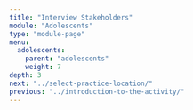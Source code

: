 ```yaml
---
title: "Interview Stakeholders"
module: "Adolescents"
type: "module-page"
menu:
  adolescents:
    parent: "adolescents"
    weight: 7
depth: 3
next: "../select-practice-location/"
previous: "../introduction-to-the-activity/"
---
```

